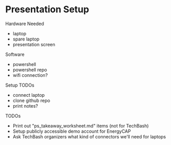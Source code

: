# Presentation Setup

Hardware Needed
- laptop
- spare laptop
- presentation screen

Software
- powershell
- powershell repo
- wifi connection?

Setup TODOs
- connect laptop
- clone github repo
- print notes?

TODOs
- Print out "ps_takeaway_worksheet.md" items (not for TechBash)
- Setup publicly accessible demo account for EnergyCAP
- Ask TechBash organizers what kind of connectors we'll need for laptops